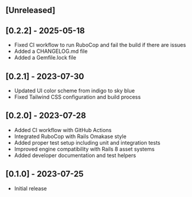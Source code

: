 ## [Unreleased]

## [0.2.2] - 2025-05-18

- Fixed CI workflow to run RuboCop and fail the build if there are issues
- Added a CHANGELOG.md file
- Added a Gemfile.lock file

## [0.2.1] - 2023-07-30

- Updated UI color scheme from indigo to sky blue
- Fixed Tailwind CSS configuration and build process

## [0.2.0] - 2023-07-28

- Added CI workflow with GitHub Actions
- Integrated RuboCop with Rails Omakase style
- Added proper test setup including unit and integration tests
- Improved engine compatibility with Rails 8 asset systems
- Added developer documentation and test helpers

## [0.1.0] - 2023-07-25

- Initial release
